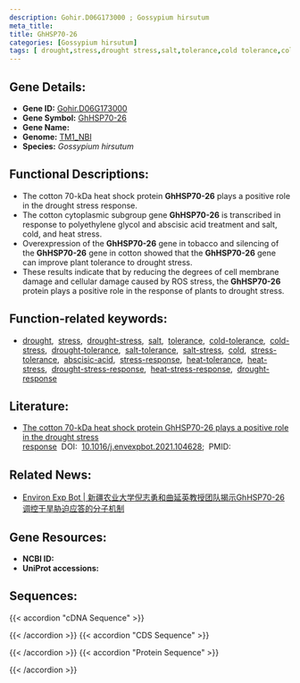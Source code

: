 ```yaml
---
description: Gohir.D06G173000 ; Gossypium hirsutum
meta_title:
title: GhHSP70-26
categories: [Gossypium hirsutum]
tags: [ drought,stress,drought stress,salt,tolerance,cold tolerance,cold stress,drought tolerance,salt tolerance,salt stress,cold,stress tolerance,abscisic acid,stress response,heat tolerance,heat stress,drought stress response,heat stress response,drought response ]
---
```


## Gene Details:
- **Gene ID:**	[Gohir.D06G173000](https://yanglab.hzau.edu.cn/cott/PublicFun/total_jump.1?target=genomics/gene_index&gene_id=Gohir.D06G173000)
- **Gene Symbol:** <u>GhHSP70-26</u>
- **Gene Name:** 
- **Genome:** [TM1_NBI](https://yanglab.hzau.edu.cn/CottonMD/download.1)
- **Species:** *Gossypium hirsutum*

## Functional Descriptions:
   - The cotton 70-kDa heat shock protein **GhHSP70-26** plays a positive role in the drought stress response.
   - The cotton cytoplasmic subgroup gene **GhHSP70-26** is transcribed in response to polyethylene glycol and abscisic acid treatment and salt, cold, and heat stress.
   - Overexpression of the **GhHSP70-26** gene in tobacco and silencing of the **GhHSP70-26** gene in cotton showed that the **GhHSP70-26** gene can improve plant tolerance to drought stress.
   - These results indicate that by reducing the degrees of cell membrane damage and cellular damage caused by ROS stress, the **GhHSP70-26** protein plays a positive role in the response of plants to drought stress.

## Function-related keywords:
   - [drought](/tags/drought/),&nbsp;&nbsp;[stress](/tags/stress/),&nbsp;&nbsp;[drought-stress](/tags/drought-stress/),&nbsp;&nbsp;[salt](/tags/salt/),&nbsp;&nbsp;[tolerance](/tags/tolerance/),&nbsp;&nbsp;[cold-tolerance](/tags/cold-tolerance/),&nbsp;&nbsp;[cold-stress](/tags/cold-stress/),&nbsp;&nbsp;[drought-tolerance](/tags/drought-tolerance/),&nbsp;&nbsp;[salt-tolerance](/tags/salt-tolerance/),&nbsp;&nbsp;[salt-stress](/tags/salt-stress/),&nbsp;&nbsp;[cold](/tags/cold/),&nbsp;&nbsp;[stress-tolerance](/tags/stress-tolerance/),&nbsp;&nbsp;[abscisic-acid](/tags/abscisic-acid/),&nbsp;&nbsp;[stress-response](/tags/stress-response/),&nbsp;&nbsp;[heat-tolerance](/tags/heat-tolerance/),&nbsp;&nbsp;[heat-stress](/tags/heat-stress/),&nbsp;&nbsp;[drought-stress-response](/tags/drought-stress-response/),&nbsp;&nbsp;[heat-stress-response](/tags/heat-stress-response/),&nbsp;&nbsp;[drought-response](/tags/drought-response/)

## Literature:
   - [The cotton 70-kDa heat shock protein GhHSP70-26 plays a positive role in the drought stress response]( https://www.sciencedirect.com/science/article/pii/S0098847221002586)&nbsp;&nbsp;DOI:&nbsp;&nbsp;[10.1016/j.envexpbot.2021.104628](https://www.sciencedirect.com/science/article/pii/S0098847221002586);&nbsp;&nbsp;PMID:&nbsp;&nbsp;[](https://pubmed.ncbi.nlm.nih.gov//)

## Related News:
   - [Environ Exp Bot | 新疆农业大学倪志勇和曲延英教授团队揭示GhHSP70-26调控干旱胁迫应答的分子机制](https://mp.weixin.qq.com/s?__biz=Mzg3MDEwNDEyMg==&mid=2247516228&idx=4&sn=a6bf26681bcf5860f2f0c044ea942cf3&chksm=ce902d11f9e7a4073fe1e85fb9dca6e75e003359299cfe173180fbdbc29e15c5dd40dc00d8f2&scene=27#wechat_redirect)

## Gene Resources:
- **NCBI ID:**  [](https://www.ncbi.nlm.nih.gov/gene/?term=)
- **UniProt accessions:** [](https://www.uniprot.org/uniprotkb//entry)



## Sequences:
{{< accordion "cDNA Sequence" >}}

{{< /accordion >}}
{{< accordion "CDS Sequence" >}}

{{< /accordion >}}
{{< accordion "Protein Sequence" >}}

{{< /accordion >}}
